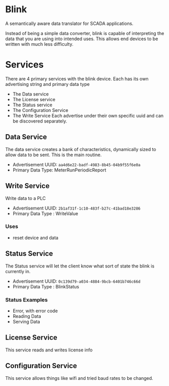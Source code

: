 # Blink

A semantically aware data translator for SCADA applications.

Instead of being a simple data converter, blink is capable of interpreting the data that you are using
into intended uses.  This allows end devices to be written with much less difficulty.

# Services
There are 4 primary services with the blink device.
Each has its own advertising string and primary data type

* The Data service
* The License service
* The Status service
* The Configuration Service
* The Write Service
Each advertise under their own specific uuid and can be discovered separately. 



## Data Service
The data service creates a bank of characteristics, dynamically sized to allow data
to be sent.  This is the main routine.
* Advertisement UUID: `aa4d6e22-badf-4983-8b45-04b9f55f6e0a`
* Primary Data Type: MeterRunPeriodicReport

## Write Service

Write data to a PLC 

* Advertisement UUID: `2b1af31f-1c10-483f-b27c-41bad18e3286`
* Primary Data Type : WriteValue

### Uses
* reset device and data

## Status Service
The Status service will let the client know what sort of state the blink is currently in.

* Advertisement UUID: `0c139d79-a034-4884-9bcb-6401b746c66d`
* Primary Data Type : BlinkStatus

### Status Examples
* Error, with error code
* Reading Data
* Serving Data



###

## License Service

This service reads and writes license info 


## Configuration Service
This service allows things like wifi and tried baud rates to be changed.
